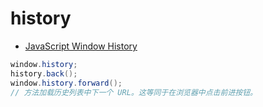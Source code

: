 # history

- [JavaScript Window History](https://www.w3school.com.cn/js/js_window_history.asp)

```c#
window.history;
history.back();
window.history.forward();
// 方法加载历史列表中下一个 URL。这等同于在浏览器中点击前进按钮。
```
